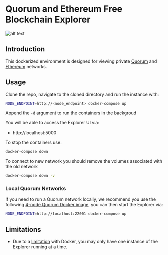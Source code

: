 # Quorum and Ethereum Free Blockchain Explorer

![alt text](https://raw.githubusercontent.com/blk-io/epirus-free/master/docs/blocks.png "Epirus Free")


## Introduction

This dockerized environment is designed for viewing private 
[Quorum](https://github.com/jpmorganchase/quorum) and [Ethereum](https://github.com/ethereum/go-ethereum) networks.

## Usage

Clone the repo, navigate to the cloned directory and run the instance with:

```bash
NODE_ENDPOINT=http://<node_endpoint> docker-compose up
```
Append the `-d` argument to run the containers in the backgroud

You will be able to access the Explorer UI via:

* http://localhost:5000

To stop the containers use:

```bash
docker-compose down
```

To connect to new network you should remove the volumes associated with the old network

```bash
docker-compose down -v
```
 
### Local Quorum Networks

If you need to run a Quorum network locally, we recommend you use the following [4-node Quorum Docker image](https://github.com/blk-io/crux#4-node-quorum-network-with-crux), you can then start the Explorer via:

```bash
NODE_ENDPOINT=http://localhost:22001 docker-compose up
```

## Limitations

 - Due to a [limitation](https://github.com/moby/moby/issues/1143) with Docker, you may only have one instance of the Explorer running at a time.
